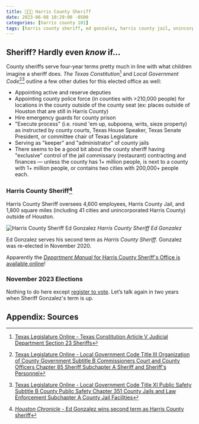 ```yaml
---
title: 👮🏽🚨 Harris County Sheriff
date: 2023-06-08 10:29:00 -0500
categories: [harris county 101]
tags: [harris county sheriff, ed gonzalez, harris county jail, unincorporated harris county]     # TAG names should always be lowercase
---
```


## Sheriff? Hardly even *know* if...

County sheriffs serve four-year terms pretty much in line with what children imagine a sheriff does. *The Texas Constitution*[^1] and *Local Government Code*[^2][^3] outline a few other duties for this elected office as well:
* Appointing active and reserve deputies
* Appointing county police force (in counties with >210,000 people) for locations in the county outside of the county seat (ex: places outside of Houston that are still in Harris County)
* Hire emergency guards for county prison 
* "Execute process" (i.e. round 'em up, subpoena, writs, sieze property) as instructed by county courts, Texas House Speaker, Texas Senate President, or committee chair of Texas Legislature
* Serving as "keeper" and "administrator" of county jails
* There seems to be a good bit about the county sheriff having "exclusive" control of the jail commissary (restaurant) contracting and finances — unless the county has 1+ million people, is next to a county with 1+ million people, or contains two cities with 200,000+ people each.

### Harris County Sheriff[^4]

Harris County Sheriff oversees 4,600 employees, Harris County Jail, and 1,800 square miles (including 41 cities and unincorporated Harris County) outside of Houston.

![Harris County Sheriff Ed Gonzalez](https://www.harriscountyso.org/Content/images/Commands/Sheriff%20Ed%20Gonzalez.jpg)
_Harris County Sheriff Ed Gonzalez_

Ed Gonzalez serves his second term as *Harris County Sheriff*. Gonzalez was re-elected in November 2020.

Apparently the <a href="https://hcsopolicy.com/" target="_blank">*Department Manual* for Harris County Sheriff's Office is available online</a>!

### November 2023 Elections

Nothing to do here except <a href="https://vrrequest.sos.state.tx.us/index.asp" target="_blank">register to vote</a>. Let’s talk again in two years when Sheriff Gonzalez's term is up.

## Appendix: Sources

[^1]: <a href="https://statutes.capitol.texas.gov/Docs/CN/htm/CN.5.htm" target="_blank">Texas Legislature Online - Texas Constitution Article V Judicial Department Section 23 Sheriffs</a>

[^2]: <a href="https://statutes.capitol.texas.gov/Docs/LG/htm/LG.85.htm" target="_blank">Texas Legislature Online - Local Government Code Title III Organization of County Government Subtitle B Commissioners Court and County Officers Chapter 85 Sheriff Subchapter A Sheriff and Sheriff's Personnel</a>

[^3]: <a href="https://statutes.capitol.texas.gov/Docs/LG/htm/LG.351.htm" target="_blank">Texas Legislature Online - Local Government Code Title XI Public Safety Subtitle B County Public Safety Chapter 351 County Jails and Law Enforcement Subchapter A County Jail Facilities</a>

[^4]: <a href="https://www.chron.com/news/election2020/article/Ed-Gonzalez-wins-sheriff-re-election-15682062.php" target="_blank">*Houston Chronicle* - Ed Gonzalez wins second term as Harris County sheriff</a>
